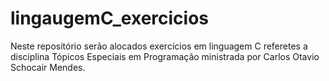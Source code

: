 # lingaugemC_exercicios
Neste repositório serão alocados exercícios em linguagem C referetes a disciplina Tópicos Especiais em Programação ministrada por Carlos Otavio Schocair Mendes.

